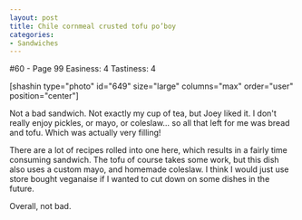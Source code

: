 ```yaml
---
layout: post
title: Chile cornmeal crusted tofu po’boy
categories:
- Sandwiches
---
```


#60 - Page 99
Easiness: 4
Tastiness: 4

[shashin type="photo" id="649" size="large" columns="max" order="user" position="center"]

Not a bad sandwich. Not exactly my cup of tea, but Joey liked it. I don't really enjoy pickles, or mayo, or coleslaw... so all that left for me was bread and tofu. Which was actually very filling!

There are a lot of recipes rolled into one here, which results in a fairly time consuming sandwich. The tofu of course takes some work, but this dish also uses a custom mayo, and homemade coleslaw. I think I would just use store bought veganaise if I wanted to cut down on some dishes in the future.

Overall, not bad.
